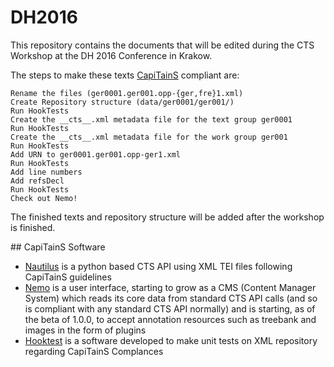 # DH2016

This repository contains the documents that will be edited during the CTS Workshop at the DH 2016 Conference in Krakow.

The steps to make these texts [CapiTainS](https://capitains.github.io) compliant are:

    Rename the files (ger0001.ger001.opp-{ger,fre}1.xml)
    Create Repository structure (data/ger0001/ger001/)
    Run HookTests
    Create the __cts__.xml metadata file for the text group ger0001
    Run HookTests
    Create the __cts__.xml metadata file for the work group ger001
    Run HookTests
    Add URN to ger0001.ger001.opp-ger1.xml
    Run HookTests
    Add line numbers
    Add refsDecl
    Run HookTests
    Check out Nemo!

The finished texts and repository structure will be added after the workshop is finished.

## CapiTainS Software 

- [Nautilus](https://github.com/Capitains/Nautilus) is a python based CTS API using XML TEI files following CapiTainS guidelines
- [Nemo](https://github.com/Capitains/flask-capitains-nemo) is a user interface, starting to grow as a CMS (Content Manager System) which reads its core data from standard CTS API calls (and so is compliant with any standard CTS API normally) and is starting, as of the beta of 1.0.0, to accept annotation resources such as treebank and images
in the form of plugins
- [Hooktest](https://github.com/Capitains/hooktest) is a software developed to make unit tests on XML repository regarding CapiTainS Complances
